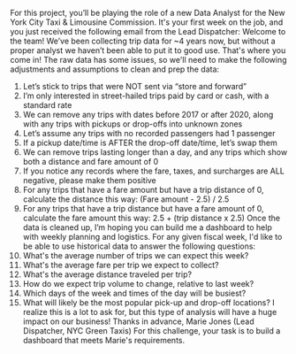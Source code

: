 For this project, you’ll be playing the role of a new Data Analyst for the New York City Taxi & 
Limousine Commission. It's your first week on the job, and you just received the following email 
from the Lead Dispatcher:
Welcome to the team!
We’ve been collecting trip data for ~4 years now, but without a proper analyst we haven’t been 
able to put it to good use. That's where you come in!
The raw data has some issues, so we'll need to make the following adjustments and assumptions 
to clean and prep the data:
1. Let’s stick to trips that were NOT sent via “store and forward”
2. I’m only interested in street-hailed trips paid by card or cash, with a standard rate
3. We can remove any trips with dates before 2017 or after 2020, along with any trips with 
pickups or drop-offs into unknown zones
4. Let’s assume any trips with no recorded passengers had 1 passenger
5. If a pickup date/time is AFTER the drop-off date/time, let’s swap them
6. We can remove trips lasting longer than a day, and any trips which show both a distance 
and fare amount of 0
7. If you notice any records where the fare, taxes, and surcharges are ALL negative, please 
make them positive
8. For any trips that have a fare amount but have a trip distance of 0, calculate the distance 
this way: (Fare amount - 2.5) / 2.5
9. For any trips that have a trip distance but have a fare amount of 0, calculate the fare 
amount this way: 2.5 + (trip distance x 2.5)
Once the data is cleaned up, I’m hoping you can build me a dashboard to help with weekly 
planning and logistics. For any given fiscal week, I'd like to be able to use historical data to answer 
the following questions:
1. What's the average number of trips we can expect this week?
2. What's the average fare per trip we expect to collect?
3. What's the average distance traveled per trip?
4. How do we expect trip volume to change, relative to last week?
5. Which days of the week and times of the day will be busiest?
6. What will likely be the most popular pick-up and drop-off locations?
I realize this is a lot to ask for, but this type of analysis will have a huge impact on our business!
Thanks in advance,
Marie Jones (Lead Dispatcher, NYC Green Taxis)
For this challenge, your task is to build a dashboard that meets Marie's requirements.
